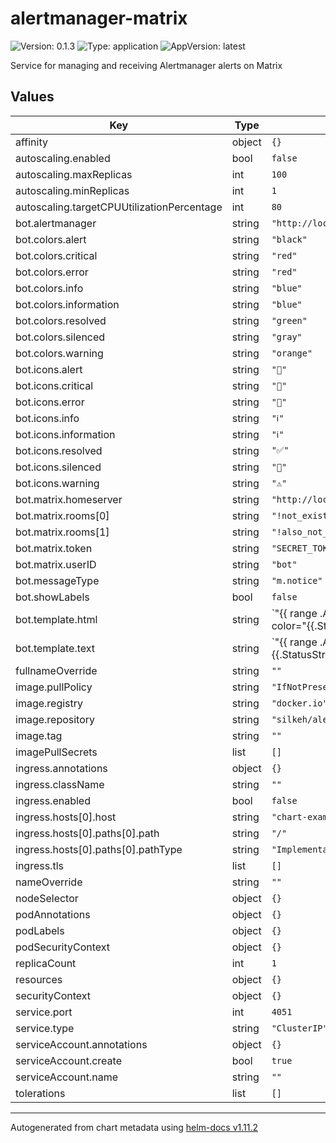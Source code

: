 # alertmanager-matrix

![Version: 0.1.3](https://img.shields.io/badge/Version-0.1.3-informational?style=flat-square) ![Type: application](https://img.shields.io/badge/Type-application-informational?style=flat-square) ![AppVersion: latest](https://img.shields.io/badge/AppVersion-latest-informational?style=flat-square)

Service for managing and receiving Alertmanager alerts on Matrix

## Values

| Key | Type | Default | Description |
|-----|------|---------|-------------|
| affinity | object | `{}` |  |
| autoscaling.enabled | bool | `false` |  |
| autoscaling.maxReplicas | int | `100` |  |
| autoscaling.minReplicas | int | `1` |  |
| autoscaling.targetCPUUtilizationPercentage | int | `80` |  |
| bot.alertmanager | string | `"http://localhost:9093"` |  |
| bot.colors.alert | string | `"black"` |  |
| bot.colors.critical | string | `"red"` |  |
| bot.colors.error | string | `"red"` |  |
| bot.colors.info | string | `"blue"` |  |
| bot.colors.information | string | `"blue"` |  |
| bot.colors.resolved | string | `"green"` |  |
| bot.colors.silenced | string | `"gray"` |  |
| bot.colors.warning | string | `"orange"` |  |
| bot.icons.alert | string | `"🔔️"` |  |
| bot.icons.critical | string | `"🚨"` |  |
| bot.icons.error | string | `"🚨"` |  |
| bot.icons.info | string | `"ℹ️"` |  |
| bot.icons.information | string | `"ℹ️"` |  |
| bot.icons.resolved | string | `"✅"` |  |
| bot.icons.silenced | string | `"🔕"` |  |
| bot.icons.warning | string | `"⚠️"` |  |
| bot.matrix.homeserver | string | `"http://localhost:8008"` |  |
| bot.matrix.rooms[0] | string | `"!not_existing:matrix.org"` |  |
| bot.matrix.rooms[1] | string | `"!also_not_existing:matrix.org"` |  |
| bot.matrix.token | string | `"SECRET_TOKEN"` |  |
| bot.matrix.userID | string | `"bot"` |  |
| bot.messageType | string | `"m.notice"` |  |
| bot.showLabels | bool | `false` |  |
| bot.template.html | string | `"{{ range .Alerts }}\n  <font color=\"{{.StatusString|color}}\">\n    {{.StatusString|icon}}\n    <b>{{.StatusString|upper}}</b>\n    {{.AlertName}}:\n  </font>\n  {{.Summary}}\n  {{if ne .Fingerprint \"\"}}\n    ({{.Fingerprint}})\n  {{end}}\n  {{if $.ShowLabels}}\n    <br/>\n    <b>Labels:</b>\n    <code>{{.LabelString}}</code>\n   {{end}}\n   <br/>\n{{- end -}}\n"` |  |
| bot.template.text | string | `"{{ range .Alerts }}\n  {{.StatusString|icon}}\n  {{.StatusString|upper}}\n  {{.AlertName}}:\n  {{.Summary}}\n  {{if ne .Fingerprint \"\"}}\n    ({{.Fingerprint}})\n  {{end}}\n  {{if $.ShowLabels}}\n    , labels:\n    {{.LabelString}}\n  {{end}}\n  \\n\n{{ end -}}\n"` |  |
| fullnameOverride | string | `""` |  |
| image.pullPolicy | string | `"IfNotPresent"` |  |
| image.registry | string | `"docker.io"` |  |
| image.repository | string | `"silkeh/alertmanager_matrix"` |  |
| image.tag | string | `""` |  |
| imagePullSecrets | list | `[]` |  |
| ingress.annotations | object | `{}` |  |
| ingress.className | string | `""` |  |
| ingress.enabled | bool | `false` |  |
| ingress.hosts[0].host | string | `"chart-example.local"` |  |
| ingress.hosts[0].paths[0].path | string | `"/"` |  |
| ingress.hosts[0].paths[0].pathType | string | `"ImplementationSpecific"` |  |
| ingress.tls | list | `[]` |  |
| nameOverride | string | `""` |  |
| nodeSelector | object | `{}` |  |
| podAnnotations | object | `{}` |  |
| podLabels | object | `{}` |  |
| podSecurityContext | object | `{}` |  |
| replicaCount | int | `1` |  |
| resources | object | `{}` |  |
| securityContext | object | `{}` |  |
| service.port | int | `4051` |  |
| service.type | string | `"ClusterIP"` |  |
| serviceAccount.annotations | object | `{}` |  |
| serviceAccount.create | bool | `true` |  |
| serviceAccount.name | string | `""` |  |
| tolerations | list | `[]` |  |

----------------------------------------------
Autogenerated from chart metadata using [helm-docs v1.11.2](https://github.com/norwoodj/helm-docs/releases/v1.11.2)
